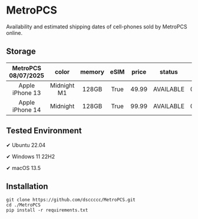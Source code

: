 # MetroPCS
Availability and estimated shipping dates of cell-phones sold by MetroPCS online.
## Storage
|MetroPCS 08/07/2025|color|memory|eSIM|price|status|shipping from|shipping to|
|:--:|:--:|:--:|:--:|:--:|:--:|:--:|:--:|
|Apple iPhone 13|Midnight M1|128GB|True|49.99|AVAILABLE|08/06/2025|08/12/2025|
|Apple iPhone 14|Midnight|128GB|True|99.99|AVAILABLE|08/06/2025|08/12/2025|

## Tested Environment
✔ Ubuntu 22.04

✔ Windows 11 22H2

✔ macOS 13.5
## Installation
```
git clone https://github.com/dsccccc/MetroPCS.git
cd ./MetroPCS
pip install -r requirements.txt
```
